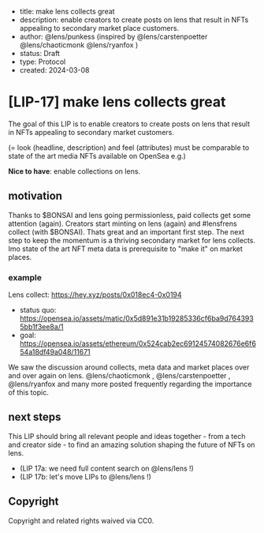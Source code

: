 * title: make lens collects great
* description: enable creators to create posts on lens that result in NFTs appealing to secondary market place customers. 
* author: @lens/punkess (inspired by @lens/carstenpoetter @lens/chaoticmonk @lens/ryanfox )
* status: Draft
* type: Protocol
* created: 2024-03-08

# [LIP-17] make lens collects great
The goal of this LIP is to enable creators to create posts on lens that result in NFTs appealing to secondary market customers. 

(= look (headline, description) and feel (attributes) must be comparable to state of the art media NFTs available on OpenSea e.g.) 

**Nice to have**: enable collections on lens.

## motivation
Thanks to $BONSAI and lens going permissionless, paid collects get some attention (again). Creators start minting on lens (again) and #lensfrens collect (with $BONSAI). Thats great and an important first step. The next step to keep the momentum is a thriving secondary market for lens collects. Imo state of the art NFT meta data is prerequisite to "make it" on market places.

### example
Lens collect: https://hey.xyz/posts/0x018ec4-0x0194

* status quo: https://opensea.io/assets/matic/0x5d891e31b19285336cf6ba9d7643935bb1f3ee8a/1
* goal: https://opensea.io/assets/ethereum/0x524cab2ec69124574082676e6f654a18df49a048/11671

We saw the discussion around collects, meta data and market places over and over again on lens. @lens/chaoticmonk , @lens/carstenpoetter , @lens/ryanfox and many more posted frequently regarding the importance of this topic.

## next steps
This LIP should bring all relevant people and ideas together - from a tech and creator side - to find an amazing solution shaping the future of NFTs on lens. 


* (LIP 17a: we need full content search on @lens/lens !) 
* (LIP 17b: let's move LIPs to @lens/lens !) 

## Copyright
Copyright and related rights waived via CC0.
